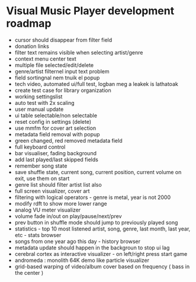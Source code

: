 # Visual Music Player development roadmap

- cursor should disappear from filter field
- donation links
- filter text remains visible when selecting artist/genre
- context menu center text
- multiple file selected/edit/delete
- genre/artist filternel input text problem
- field sortingnal nem tnuik el popup
- tech video, automated ui/full test, logban meg a leakek is lathatoak
- create test case for library organization
- working settingslist
- auto test with 2x scaling
- user manual update
- ui table selectable/non selectable 
- reset config in settings (delete)
- use mmfm for cover art selection
- metadata field removal with popup
- green changed, red removed metadata field
- full keyboard control
- bar visualiser, fading background
- add last played/last skipped fields
- remember song state
- save shuffle state, current song, current position, current volume on exit, use them on start
- genre list should filter artist list also
- full screen visualizer, cover art
- filtering with logical operators - genre is metal, year is not 2000
- modify rdft to show more lower range
- analog VU meter visualizer
- volume fade in/out on play/pause/next/prev
- prev button in shuffle mode should jump to previously played song
- statistics - top 10 most listened artist, song, genre, last month, last year, etc - stats browser
- songs from one year ago this day - history browser
- metadata update should happen in the backgroun to stop ui lag
- cerebral cortex as interactive visualizer - on left/right press start game
- andromeda : monolith 64K demo like particle visualizer	     
- grid-based warping of video/album cover based on frequency ( bass in the center )